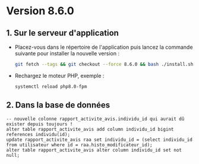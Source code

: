 # Version 8.6.0

## 1. Sur le serveur d'application

- Placez-vous dans le répertoire de l'application puis lancez la commande suivante
  pour installer la nouvelle version :

  ```bash
  git fetch --tags && git checkout --force 8.6.0 && bash ./install.sh
  ```

- Rechargez le moteur PHP, exemple :

  ```bash
  systemctl reload php8.0-fpm
  ```

## 2. Dans la base de données

```postgresql
-- nouvelle colonne rapport_activite_avis.individu_id qui aurait dû exister depuis toujours !
alter table rapport_activite_avis add column individu_id bigint references individu(id);
update rapport_activite_avis raa set individu_id = (select individu_id from utilisateur where id = raa.histo_modificateur_id);
alter table rapport_activite_avis alter column individu_id set not null;
```
